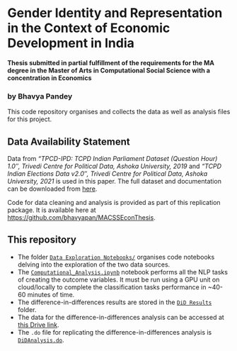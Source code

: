 # Gender Identity and Representation in the Context of Economic Development in India 
**Thesis submitted in partial fulfillment of the requirements for the MA degree in the Master of Arts in Computational Social Science with a concentration in Economics**
### by Bhavya Pandey 

This code repository organises and collects the data as well as analysis files for this project. 

## Data Availability Statement

Data from _“TPCD-IPD: TCPD Indian Parliament Dataset (Question Hour) 1.0″, Trivedi Centre for Political Data, Ashoka University, 2019_ and _“TCPD Indian Elections Data v2.0″, Trivedi Centre for Political Data, Ashoka University, 2021_ is used in this paper. The full dataset and documentation can be downloaded from [here](https://tcpd.ashoka.edu.in/data/).

Code for data cleaning and analysis is provided as part of this replication package. It is available here at https://github.com/bhavyapan/MACSSEconThesis.

## This repository
* The folder [`Data Exploration Notebooks/`](https://github.com/bhavyapan/MACSSEconThesis/tree/main/Data%20Exploration%20Notebooks) organises code notebooks delving into the exploration of the two data sources.
* The [`Computational_Analysis.ipynb`](https://github.com/bhavyapan/MACSSEconThesis/blob/main/Computational_Analysis.ipynb) notebook performs all the NLP tasks of creating the outcome variables. It must be run using a GPU unit on cloud/locally to complete the classification tasks performance in ~40-60 minutes of time.
* The difference-in-differences results are stored in the [`DiD Results`](https://github.com/bhavyapan/MACSSEconThesis/tree/main/DiD%20Results) folder.
* The data for the difference-in-differences analysis can be accessed at [this Drive link](https://drive.google.com/file/d/1VGXf8npnNV0sLhQUUBSGnvqdv5ISJ-qd/view?usp=sharing).
* The `.do` file for replicating the difference-in-differences analysis is [`DiDAnalysis.do`](https://github.com/bhavyapan/MACSSEconThesis/blob/main/DiDAnalysis.do).

